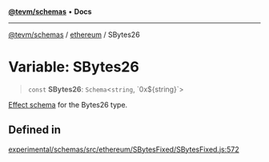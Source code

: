 [**@tevm/schemas**](../../README.md) • **Docs**

***

[@tevm/schemas](../../modules.md) / [ethereum](../README.md) / SBytes26

# Variable: SBytes26

> `const` **SBytes26**: `Schema`\<`string`, \`0x$\{string\}\`\>

[Effect schema](https://github.com/Effect-TS/schema) for the Bytes26 type.

## Defined in

[experimental/schemas/src/ethereum/SBytesFixed/SBytesFixed.js:572](https://github.com/evmts/tevm-monorepo/blob/main/experimental/schemas/src/ethereum/SBytesFixed/SBytesFixed.js#L572)
